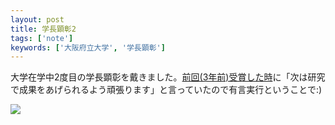 ```yaml
---
layout: post
title: 学長顕彰2
tags: ['note']
keywords: ['大阪府立大学', '学長顕彰']
---
```


大学在学中2度目の学長顕彰を戴きました。[前回(3年前)受賞した時](/jp/posts/honor/)に「次は研究で成果をあげられるよう頑張ります」と言っていたので有言実行ということで:)

![ ](/img/blog_honor2.jpg)